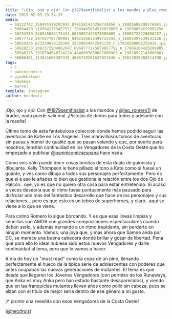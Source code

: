 ```yaml
---
title: "¡Ojo, ojo y ojo! Con @1979semifinalist a los mandos y @leo_romero11 de tirador, nada puede salir mal. ¡Pistolas de dedos para todos y adelante con la reseña!"
date: 2019-02-03 23:34:37
media: 
  - 50122742_250491519207842_8761581424256743656_n_18001680700176991.jpg
  - 50064430_2165642753457571_2003485074518829890_n_18030054679008256.jpg
  - 50254789_340945083174433_6050852425578805609_n_18005728228090287.jpg
  - 50077732_297507707789901_6492324022499725243_n_18003497539141126.jpg
  - 50024285_623329878120389_32589954942542138_n_17938290061255938.jpg
  - 50028333_2093372904082607_8968777175658957792_n_17966104420209885.jpg
  - 50540175_2026784540724224_4840903050687808989_n_18028922143000081.jpg
  - 50006481_113841606387319_4506749261637931546_n_18012830368114198.jpg
tags: 
  - c
  - paninicomics
  - ojodehalcon
  - hawkeye
  - marvel
template: instagram
author: hecdruiz
---
```


¡Ojo, ojo y ojo! Con [@1979semifinalist](https://instagram.com/1979semifinalist) a los mandos y [@leo_romero11](https://instagram.com/leo_romero11) de tirador, nada puede salir mal. ¡Pistolas de dedos para todos y adelante con la reseña!

Último tomo de esta fantabulosa colección donde hemos podido seguir las aventuras de Katie en Los Ángeles. Tres maravillosos tomos de aventuras sin pausa y humor de qualité que se pasan volando y que, por suerte para nosotros, tendrán continuidad en los Vengadores de la Costa Oeste que ha empezado a publicar [@paninicomicsespana](https://instagram.com/paninicomicsespana) hace nada.

Como veis sólo puedo decir cosas bonitas de esta dupla de guionista y dibujante. Kelly Thompson le tiene pillado el tono a Kate como si fuese un guante, y ves como dibuja a todos sus personajes perfectamente. Pero es que si a eso le añades lo bien que gestiona la relación entre los dos Ojo de Halcón.. oye, yo es que no quiero otra cosa para estar entretenido. Si acaso a veces desearía que el ritmo fuese puntualmente más pausado para disfrutar aún más del fantástico desarrollo que hace de los personajes y sus relaciones... pero es que esto es un tebeo de superhéroes, y claro.. aquí se viene a lo que se viene.

Para colmo Romero lo sigue bordando. Y es que esas lineas limpias y sencillas son AMOR con grandes composiciones espectaculares cuando deben serlo, y además narrando a un ritmo trepidante, sin perderte en ningún momento. Vamos, una joya que, y más ahora que Samne anda por DC, se merece una buena cabecera donde brillar y gozar de libertad. Pena que para ello lo ideal hubiese sido estos nuevos Vengadores y darle continuidad al tema, pero que le vamos a hacer.

A día de hoy un "must read" como la copa de un pino, llenando perfectamente el hueco de la típica serie de adolescentes con poderes que antes ocupaban las nuevas generaciones de mutantes. El tema es que desde que llegaron los Jóvenes Vengadores (con permiso de los Runaways, que Anka es muy Anka pero han estado bastante desaparecidos), y viendo que en las franquicias mutantes llevan años como pollo sin cabeza, pues se alzan con el título de mejor serie dentro de ese género a mi gusto.

¡Y pronto una reseñita con esos Vengadores de la Costa Oeste!

([@hecdruiz](https://instagram.com/hecdruiz))
